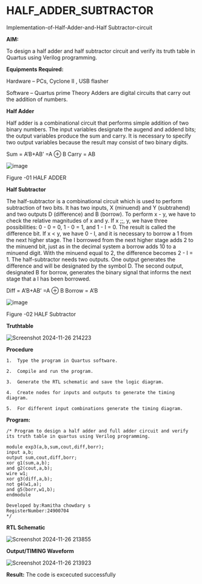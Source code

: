 # HALF_ADDER_SUBTRACTOR

Implementation-of-Half-Adder-and-Half Subtractor-circuit

**AIM:**

To design a half adder and half subtractor circuit and verify its truth table in Quartus using Verilog programming.

**Equipments Required:**

Hardware – PCs, Cyclone II , USB flasher 

Software – Quartus prime Theory Adders are digital circuits that carry out the addition of numbers.

**Half Adder**

Half adder is a combinational circuit that performs simple addition of two binary numbers. The input variables designate the augend and addend bits; the output variables produce the sum and carry. It is necessary to specify two output variables because the result may consist of two binary digits.

Sum = A’B+AB’ =A ⊕ B Carry = AB

![image](https://github.com/naavaneetha/HALF_ADDER_SUBTRACTOR/assets/154305477/bd4a0b2c-cdbc-4184-ab08-81578f121e1f)

Figure -01 HALF ADDER

**Half Subtractor**

The half-subtractor is a combinational circuit which is used to perform subtraction of two bits. It has two inputs, X (minuend) and Y (subtrahend) and two outputs D (difference) and B (borrow). To perform x - y, we have to check the relative magnitudes of x and y. If x ;;, y, we have three possibilities: 0 - 0 = 0, 1 - 0 = 1, and 1 - I = 0. The result is called the difference bit. If x < y, we have 0 - I, and it is necessary to borrow a 1 from the next higher stage. The I borrowed from the next higher stage adds 2 to the minuend bit, just as in the decimal system a borrow adds 10 to a minuend digit. With the minuend equal to 2, the difference becomes 2 - I = 1. The half-subtractor needs two outputs. One output generates the difference and will be designated by the symbol D. The second output, designated B for borrow, generates the binary signal that informs the next stage that a I has been borrowed. 

Diff = A’B+AB’ =A ⊕ B
Borrow = A’B

 ![image](https://github.com/naavaneetha/HALF_ADDER_SUBTRACTOR/assets/154305477/d76b099c-513f-4e7c-843a-e2fd028a531a)

Figure -02 HALF Subtractor

**Truthtable**

![Screenshot 2024-11-26 214223](https://github.com/user-attachments/assets/79cb8828-a168-4972-9081-cecec7856b8f)

**Procedure**
```
1.	Type the program in Quartus software.

2.	Compile and run the program.

3.	Generate the RTL schematic and save the logic diagram.

4.	Create nodes for inputs and outputs to generate the timing diagram.

5.	For different input combinations generate the timing diagram.
```

**Program:**
```
/* Program to design a half adder and full adder circuit and verify its truth table in quartus using Verilog programming.

module exp3(a,b,sum,cout,diff,borr);
input a,b;
output sum,cout,diff,borr;
xor g1(sum,a,b);
and g2(cout,a,b);
wire w1;
xor g3(diff,a,b);
not g4(w1,a);
and g5(borr,w1,b);
endmodule

Developed by:Ramitha chowdary s
RegisterNumber:24900704
*/
```
**RTL Schematic**

![Screenshot 2024-11-26 213855](https://github.com/user-attachments/assets/54932f3b-bc6e-4371-83d2-be11643ddeee)

**Output/TIMING Waveform**

![Screenshot 2024-11-26 213923](https://github.com/user-attachments/assets/8375660c-9c81-475c-9ee3-c4fb180dac89)

**Result:**
The code is excecuted successfully
